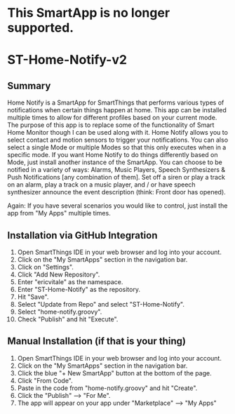 # This SmartApp is no longer supported.

# ST-Home-Notify-v2

## Summary
Home Notify is a SmartApp for SmartThings that performs various types of notifications when certain things happen at home. This app can be installed multiple times to allow for different profiles based on your current mode. The purpose of this app is to replace some of the functionality of Smart Home Monitor though I can be used along with it. Home Notify allows you to select contact and motion sensors to trigger your notifications. You can also select a single Mode or multiple Modes so that this only executes when in a specific mode. If you want Home Notify to do things differently based on Mode, just install another instance of the SmartApp. You can choose to be notified in a variety of ways: Alarms, Music Players, Speech Synthesizers & Push Notifications [any combination of them]. Set off a siren or play a track on an alarm, play a track on a music player, and / or have speech synthesizer announce the event description (think: Front door has opened).

Again: If you have several scenarios you would like to control, just install the app from "My Apps" multiple times.

## Installation via GitHub Integration
1. Open SmartThings IDE in your web browser and log into your account.
2. Click on the "My SmartApps" section in the navigation bar.
3. Click on "Settings".
4. Click "Add New Repository".
5. Enter "ericvitale" as the namespace.
6. Enter "ST-Home-Notify" as the repository.
7. Hit "Save".
8. Select "Update from Repo" and select "ST-Home-Notify".
9. Select "home-notify.groovy".
10. Check "Publish" and hit "Execute".

## Manual Installation (if that is your thing)
1. Open SmartThings IDE in your web browser and log into your account.
2. Click on the "My SmartApps" section in the navigation bar.
3. Click the blue "+ New SmartApp" button at the bottom of the page.
4. Click "From Code".
5. Paste in the code from "home-notify.groovy" and hit "Create". 
6. Click the "Publish" --> "For Me".
7. The app will appear on your app under "Marketplace" --> "My Apps"
